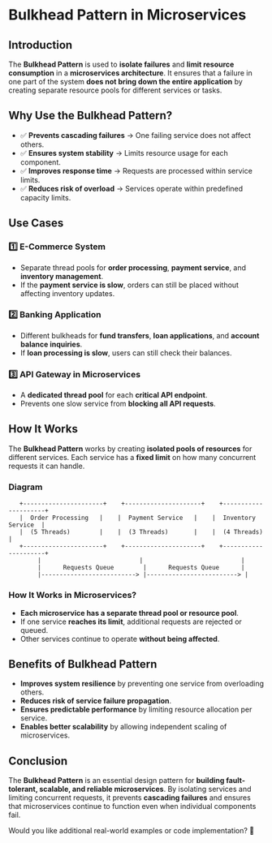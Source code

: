 # Bulkhead Pattern in Microservices

## Introduction
The **Bulkhead Pattern** is used to **isolate failures** and **limit resource consumption** in a **microservices architecture**. It ensures that a failure in one part of the system **does not bring down the entire application** by creating separate resource pools for different services or tasks.

## Why Use the Bulkhead Pattern?
- ✅ **Prevents cascading failures** → One failing service does not affect others.
- ✅ **Ensures system stability** → Limits resource usage for each component.
- ✅ **Improves response time** → Requests are processed within service limits.
- ✅ **Reduces risk of overload** → Services operate within predefined capacity limits.

## Use Cases
### 1️⃣ **E-Commerce System**
   - Separate thread pools for **order processing**, **payment service**, and **inventory management**.
   - If the **payment service is slow**, orders can still be placed without affecting inventory updates.

### 2️⃣ **Banking Application**
   - Different bulkheads for **fund transfers**, **loan applications**, and **account balance inquiries**.
   - If **loan processing is slow**, users can still check their balances.

### 3️⃣ **API Gateway in Microservices**
   - A **dedicated thread pool** for each **critical API endpoint**.
   - Prevents one slow service from **blocking all API requests**.

## How It Works
The **Bulkhead Pattern** works by creating **isolated pools of resources** for different services. Each service has a **fixed limit** on how many concurrent requests it can handle.

### **Diagram**
```
   +----------------------+    +---------------------+    +---------------------+
   |  Order Processing   |    |  Payment Service   |    |  Inventory Service  |
   |  (5 Threads)        |    |  (3 Threads)       |    |  (4 Threads)       |
   +----------------------+    +---------------------+    +---------------------+
        |                           |                           |
        |      Requests Queue        |      Requests Queue      |
        |--------------------------> |-------------------------> |
```

### **How It Works in Microservices?**
- **Each microservice has a separate thread pool or resource pool**.
- If one service **reaches its limit**, additional requests are rejected or queued.
- Other services continue to operate **without being affected**.

## Benefits of Bulkhead Pattern
- **Improves system resilience** by preventing one service from overloading others.
- **Reduces risk of service failure propagation**.
- **Ensures predictable performance** by limiting resource allocation per service.
- **Enables better scalability** by allowing independent scaling of microservices.

## Conclusion
The **Bulkhead Pattern** is an essential design pattern for **building fault-tolerant, scalable, and reliable microservices**. By isolating services and limiting concurrent requests, it prevents **cascading failures** and ensures that microservices continue to function even when individual components fail.

Would you like additional real-world examples or code implementation? 🚀

